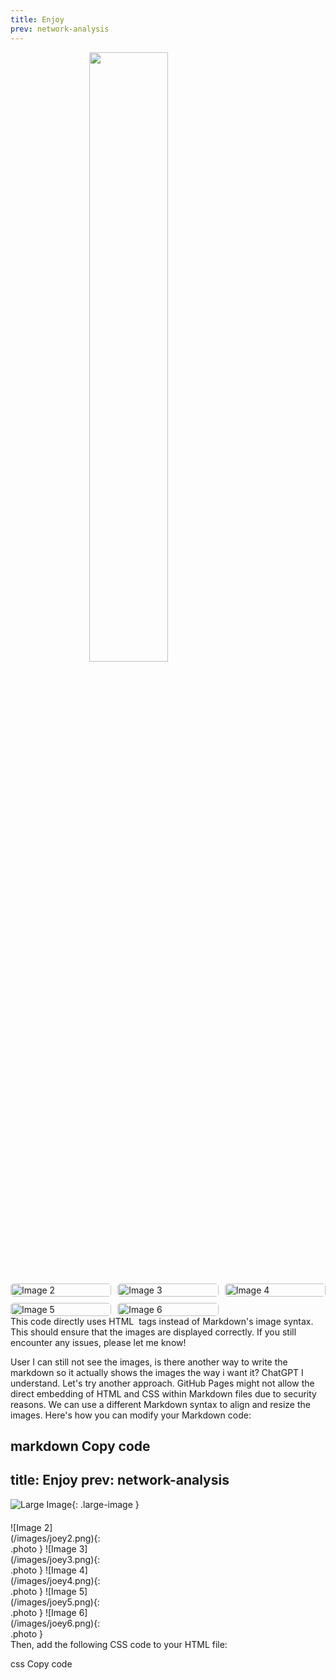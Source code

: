 ```yaml
---
title: Enjoy
prev: network-analysis
---
```


<style>
  .large-image {
    width: 50%; /* Adjust the width as needed */
    display: block;
    margin: auto;
  }
  
  .photo-grid {
    display: grid;
    grid-template-columns: repeat(3, 1fr); /* Adjust the number of columns as needed */
    gap: 10px; /* Adjust the gap between images as needed */
    margin-top: 20px;
  }

  .photo-grid img {
    width: 100%;
    height: auto;
    border-radius: 5px; /* Optional: adds a rounded border to images */
  }
</style>

<img src="/images/joey1.png" class="large-image" />

<div class="photo-grid">
  <img src="/images/joey2.png" alt="Image 2" />
  <img src="/images/joey3.png" alt="Image 3" />
  <img src="/images/joey4.png" alt="Image 4" />
  <img src="/images/joey5.png" alt="Image 5" />
  <img src="/images/joey6.png" alt="Image 6" />
</div>
This code directly uses HTML <img> tags instead of Markdown's image syntax. This should ensure that the images are displayed correctly. If you still encounter any issues, please let me know!

User
I can still not see the images, is there another way to write the markdown so it actually shows the images the way i want it?
ChatGPT
I understand. Let's try another approach. GitHub Pages might not allow the direct embedding of HTML and CSS within Markdown files due to security reasons. We can use a different Markdown syntax to align and resize the images. Here's how you can modify your Markdown code:

markdown
Copy code
---
title: Enjoy
prev: network-analysis
---

![Large Image](/images/joey1.png){: .large-image }

<div class="photo-grid">
  ![Image 2](/images/joey2.png){: .photo }
  ![Image 3](/images/joey3.png){: .photo }
  ![Image 4](/images/joey4.png){: .photo }
  ![Image 5](/images/joey5.png){: .photo }
  ![Image 6](/images/joey6.png){: .photo }
</div>
Then, add the following CSS code to your HTML file:

css
Copy code
<style>
  .large-image {
    width: 50%; /* Adjust the width as needed */
    display: block;
    margin: auto;
  }
  
  .photo-grid {
    display: grid;
    grid-template-columns: repeat(3, 1fr); /* Adjust the number of columns as needed */
    gap: 10px; /* Adjust the gap between images as needed */
    margin-top: 20px;
  }

  .photo {
    width: 100%;
    height: auto;
    border-radius: 5px; /* Optional: adds a rounded border to images */
  }
</style>
